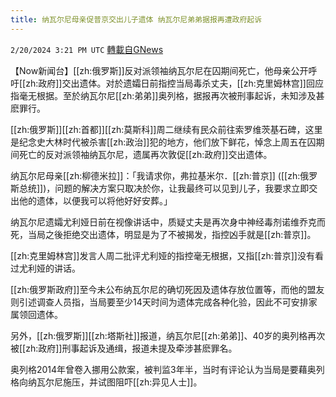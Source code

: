 ```yaml
---
title: 纳瓦尔尼母亲促普京交出儿子遗体 纳瓦尔尼弟弟据报再遭政府起诉
---
```

`2/20/2024 3:21 PM UTC` [轉載自GNews](https://gnews.org/articles/2326193)

【Now新闻台】[[zh:俄罗斯]]反对派领袖纳瓦尔尼在囚期间死亡，他母亲公开呼吁[[zh:政府]]交出遗体。对於遗孀日前指控当局毒杀丈夫，[[zh:克里姆林宫]]回应指毫无根据。至於纳瓦尔尼[[zh:弟弟]]奥列格，据报再次被刑事起诉，未知涉及甚麽罪行。

[[zh:俄罗斯]][[zh:首都]][[zh:莫斯科]]周二继续有民众前往索罗维茨基石碑，这里是纪念史大林时代被杀害[[zh:政治]]犯的地方，他们放下鲜花，悼念上周五在囚期间死亡的反对派领袖纳瓦尔尼，遗属再次敦促[[zh:政府]]交出遗体。

纳瓦尔尼母亲[[zh:柳德米拉]]：「我请求你，弗拉基米尔．[[zh:普京]] ([[zh:俄罗斯总统]])，问题的解决方案只取决於你，让我最终可以见到儿子，我要求立即交出他的遗体，以便我可以将他好好安葬。」

纳瓦尔尼遗孀尤利娅日前在视像讲话中，质疑丈夫是再次身中神经毒剂诺维乔克而死，当局之後拒绝交出遗体，明显是为了不被揭发，指控凶手就是[[zh:普京]]。

[[zh:克里姆林宫]]发言人周二批评尤利娅的指控毫无根据，又指[[zh:普京]]没有看过尤利娅的讲话。

[[zh:俄罗斯政府]]至今未公布纳瓦尔尼的确切死因及遗体存放位置等，而他的盟友则引述调查人员指，当局要至少14天时间为遗体完成各种化验，因此不可安排家属领回遗体。

另外，[[zh:俄罗斯]][[zh:塔斯社]]报道，纳瓦尔尼[[zh:弟弟]]、40岁的奥列格再次被[[zh:政府]]刑事起诉及通缉，报道未提及牵涉甚麽罪名。

奥列格2014年曾卷入挪用公款案，被判监3年半，当时有评论认为当局是要藉奥列格向纳瓦尔尼施压，并试图阻吓[[zh:异见人士]]。
